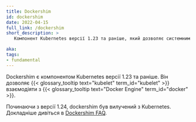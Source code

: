 ```yaml
---
title: Dockershim
id: dockershim
date: 2022-04-15
full_link: /dockershim
short_description: >
   Компонент Kubernetes версії 1.23 та раніше, який дозволяє системним компонентам Kubernetes взаємодіяти з Docker Engine.

aka:
tags:
- fundamental
---
```

Dockershim є компонентом Kubernetes версії 1.23 та раніше. Він дозволяє {{< glossary_tooltip text="kubelet" term_id="kubelet" >}} взаємодіяти з {{< glossary_tooltip text="Docker Engine" term_id="docker" >}}.

<!--more-->

Починаючи з версії 1.24, dockershim був вилучений з Kubernetes. Докладніше дивіться в [Dockershim FAQ](/dockershim).
